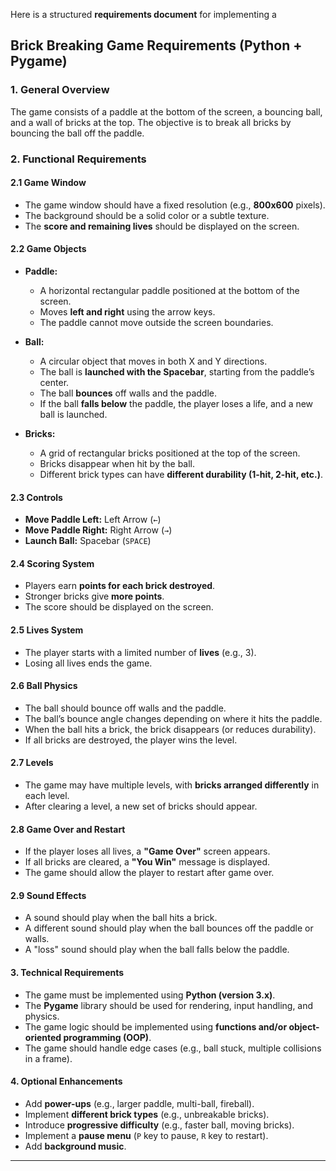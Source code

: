 Here is a structured **requirements document** for implementing a 

## **Brick Breaking Game Requirements (Python + Pygame)**

### **1. General Overview**
The game consists of a paddle at the bottom of the screen, a bouncing ball, and a wall of bricks at the top. The objective is to break all bricks by bouncing the ball off the paddle.

### **2. Functional Requirements**

#### **2.1 Game Window**
- The game window should have a fixed resolution (e.g., **800x600** pixels).
- The background should be a solid color or a subtle texture.
- The **score and remaining lives** should be displayed on the screen.

#### **2.2 Game Objects**
- **Paddle:**
  - A horizontal rectangular paddle positioned at the bottom of the screen.
  - Moves **left and right** using the arrow keys.
  - The paddle cannot move outside the screen boundaries.

- **Ball:**
  - A circular object that moves in both X and Y directions.
  - The ball is **launched with the Spacebar**, starting from the paddle’s center.
  - The ball **bounces** off walls and the paddle.
  - If the ball **falls below** the paddle, the player loses a life, and a new ball is launched.

- **Bricks:**
  - A grid of rectangular bricks positioned at the top of the screen.
  - Bricks disappear when hit by the ball.
  - Different brick types can have **different durability (1-hit, 2-hit, etc.)**.

#### **2.3 Controls**
- **Move Paddle Left:** Left Arrow (`←`)
- **Move Paddle Right:** Right Arrow (`→`)
- **Launch Ball:** Spacebar (`SPACE`)

#### **2.4 Scoring System**
- Players earn **points for each brick destroyed**.
- Stronger bricks give **more points**.
- The score should be displayed on the screen.

#### **2.5 Lives System**
- The player starts with a limited number of **lives** (e.g., 3).
- Losing all lives ends the game.

#### **2.6 Ball Physics**
- The ball should bounce off walls and the paddle.
- The ball’s bounce angle changes depending on where it hits the paddle.
- When the ball hits a brick, the brick disappears (or reduces durability).
- If all bricks are destroyed, the player wins the level.

#### **2.7 Levels**
- The game may have multiple levels, with **bricks arranged differently** in each level.
- After clearing a level, a new set of bricks should appear.

#### **2.8 Game Over and Restart**
- If the player loses all lives, a **"Game Over"** screen appears.
- If all bricks are cleared, a **"You Win"** message is displayed.
- The game should allow the player to restart after game over.

#### **2.9 Sound Effects**
- A sound should play when the ball hits a brick.
- A different sound should play when the ball bounces off the paddle or walls.
- A "loss" sound should play when the ball falls below the paddle.

#### **3. Technical Requirements**
- The game must be implemented using **Python (version 3.x)**.
- The **Pygame** library should be used for rendering, input handling, and physics.
- The game logic should be implemented using **functions and/or object-oriented programming (OOP)**.
- The game should handle edge cases (e.g., ball stuck, multiple collisions in a frame).

#### **4. Optional Enhancements**
- Add **power-ups** (e.g., larger paddle, multi-ball, fireball).
- Implement **different brick types** (e.g., unbreakable bricks).
- Introduce **progressive difficulty** (e.g., faster ball, moving bricks).
- Implement a **pause menu** (`P` key to pause, `R` key to restart).
- Add **background music**.

---
